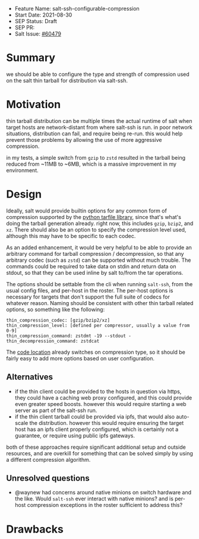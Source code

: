 - Feature Name: salt-ssh-configurable-compression
- Start Date: 2021-08-30
- SEP Status: Draft
- SEP PR:
- Salt Issue: [#60479](https://github.com/saltstack/salt/issues/60479)

# Summary
[summary]: #summary

we should be able to configure the type and strength of compression used on the
salt thin tarball for distribution via salt-ssh.

# Motivation
[motivation]: #motivation

thin tarball distribution can be multiple times the actual runtime of salt when
target hosts are network-distant from where salt-ssh is run. in poor network
situations, distribution can fail, and require being re-run. this would
help prevent those problems by allowing the use of more aggressive compression.

in my tests, a simple switch from `gzip` to `zstd` resulted in the tarball
being reduced from ~11MB to ~6MB, which is a massive improvement in my environment.

# Design
[design]: #detailed-design

Ideally, salt would provide builtin options for any common form of compression
supported by the [python tarfile library](https://docs.python.org/3/library/tarfile.html),
since that's what's doing the tarball generation already. right now, this
includes `gzip`, `bzip2`, and `xz`. There should also be an option to specify
the compression level used, although this may have to be specific to each
codec.

As an added enhancement, it would be very helpful to be able to provide an arbitrary
command for tarball compression / decompression, so that any arbitrary codec
(such as `zstd`) can be supported without much trouble. The commands could be
required to take data on stdin and return data on stdout, so that they can
be used inline by salt to/from the tar operations.

The options should be settable from the cli when running `salt-ssh`, from the
usual config files, and per-host in the roster. The per-host options is necessary
for targets that don't support the full suite of codecs for whatever reason.
Naming should be consistent with other thin tarball related options, so something
like the following:

```
thin_compression_codec: [gzip/bzip2/xz]
thin_compression_level: [defined per compressor, usually a value from 0-9]
thin_compression_command: zstdmt -19 --stdout -
thin_decompression_command: zstdcat
```

The [code location](https://github.com/saltstack/salt/blob/5e6f2d69600b3ae20493f4dd28c940f1e733d087/salt/utils/thin.py#L676)
already switches on compression type, so it should be fairly easy to add more options
based on user configuration.

## Alternatives
[alternatives]: #alternatives

* if the thin client could be provided to the hosts in question via https,
  they could have a caching web proxy configured, and this could provide even
  greater speed boosts. however this would require starting a web server as part
  of the salt-ssh run.
* if the thin client tarball could be provided via ipfs, that would also auto-scale
  the distribution. however this would require ensuring the target host has an
  ipfs client properly configured, which is certainly not a guarantee, or
  require using public ipfs gateways.

both of these approaches require significant additional setup and outside resources, and are overkill for something that can
be solved simply by using a different compression algorithm.

## Unresolved questions
[unresolved]: #unresolved-questions

* @waynew had concerns around native minions on switch hardware and the like.
  Would `salt-ssh` ever interact with native minions? and is per-host compression
  exceptions in the roster sufficient to address this?

# Drawbacks
[drawbacks]: #drawbacks
